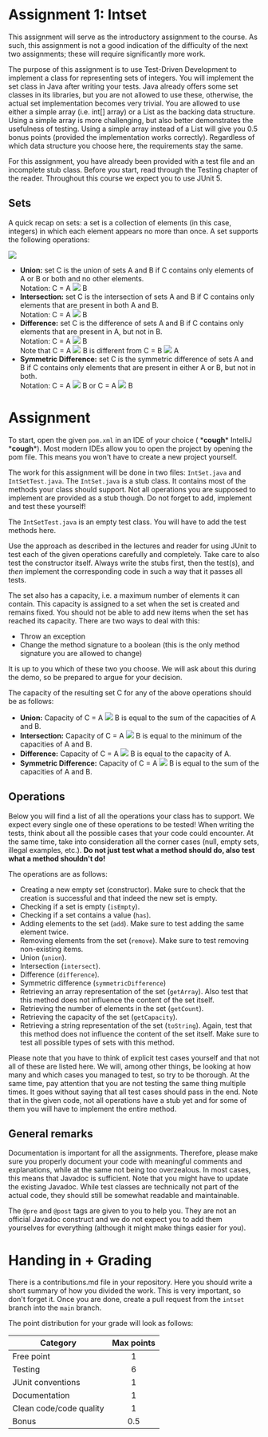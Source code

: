 # Assignment 1: Intset

This assignment will serve as the introductory assignment to the course. As such, this assignment is not a good indication of the difficulty of the next two assignments; these will require significantly more work.

The purpose of this assignment is to use Test-Driven Development to implement a class for representing sets of integers. You will implement the set class in Java after writing your tests. Java already offers some set classes in its libraries, but you are not allowed to use these, otherwise, the actual set implementation becomes very trivial. You are allowed to use either a simple array (i.e. int[] array) or a List as the backing data structure. Using a simple array is more challenging, but also better demonstrates the usefulness of testing. Using a simple array instead of a List will give you 0.5 bonus points (provided the implementation works correctly). Regardless of which data structure you choose here, the requirements stay the same.

For this assignment, you have already been provided with a test file and an incomplete stub class.
Before you start, read through the Testing chapter of the reader. Throughout this course we expect you to use JUnit 5.

## Sets

A quick recap on sets: a set is a collection of elements (in this case, integers) in which each element appears no more than once. A set supports the following operations:

![](https://tadream.team/setoperations.png)

- **Union:** set C is the union of sets A and B if C contains only elements of A or B or both and no other elements.  
Notation: C = A <img src="https://render.githubusercontent.com/render/math?math=\cup"> B
- **Intersection:** set C is the intersection of sets A and B if C contains only elements that are present in both A and B.  
Notation: C = A <img src="https://render.githubusercontent.com/render/math?math=\cap"> B
- **Difference:** set C is the difference of sets A and B if C contains only elements that are present in A, but not in B.  
Notation: C = A <img src="https://render.githubusercontent.com/render/math?math=\backslash"> B  
Note that C = A <img src="https://render.githubusercontent.com/render/math?math=\backslash"> B is different from C = B <img src="https://render.githubusercontent.com/render/math?math=\backslash"> A
- **Symmetric Difference:** set C is the symmetric difference of sets A and B if C contains only elements that are present in either A or B, but not in both.  
Notation: C = A <img src="https://render.githubusercontent.com/render/math?math=\oplus"> B or C = A <img src="https://render.githubusercontent.com/render/math?math=\triangle"> B

# Assignment

To start, open the given `pom.xml` in an IDE of your choice ( \***cough**\* IntelliJ \***cough**\*).
Most modern IDEs allow you to open the project by opening the pom file. This means you won't have to create a new project yourself.

The work for this assignment will be done in two files: `IntSet.java` and `IntSetTest.java`.
The `IntSet.java` is a stub class. It contains most of the methods your class should support. Not all operations you are supposed to implement are provided as a stub though. Do not forget to add, implement and test these yourself!

The `IntSetTest.java` is an empty test class. You will have to add the test methods here.

Use the approach as described in the lectures and reader for using JUnit to test each of the given operations carefully and completely. Take care to also test the constructor itself. Always write the stubs first, then the test(s), and *then* implement the corresponding code in such a way that it passes all tests.

The set also has a capacity, i.e. a maximum number of elements it can contain. This capacity is assigned to a set when the set is created and remains fixed. You should not be able to add new items when the set has reached its capacity. There are two ways to deal with this:

- Throw an exception
- Change the method signature to a boolean (this is the only method signature you are allowed to change)

It is up to you which of these two you choose. We will ask about this during the demo, so be prepared to argue for your decision.

The capacity of the resulting set C for any of the above operations should be as follows:

- **Union:** Capacity of C = A <img src="https://render.githubusercontent.com/render/math?math=\cup"> B is equal to the sum of the capacities of A and B.  
- **Intersection:** Capacity of C = A <img src="https://render.githubusercontent.com/render/math?math=\cap"> B is equal to the minimum of the capacities of A and B.
- **Difference:** Capacity of C = A <img src="https://render.githubusercontent.com/render/math?math=\backslash"> B is equal to the capacity of A.
- **Symmetric Difference:** Capacity of C = A <img src="https://render.githubusercontent.com/render/math?math=\oplus"> B is equal to the sum of the capacities of A and B.  

## Operations

Below you will find a list of all the operations your class has to support. We expect every single one of these operations to be tested!
When writing the tests, think about all the possible cases that your code could encounter. At the same time, take into consideration all the corner cases (null, empty sets, illegal examples, etc.). **Do not just test what a method should do, also test what a method shouldn't do!**

The operations are as follows:

- Creating a new empty set (constructor). Make sure to check that the creation is successful and that indeed the new set is empty.
- Checking if a set is empty (`isEmpty`).
- Checking if a set contains a value (`has`).
- Adding elements to the set (`add`). Make sure to test adding the same element twice.
- Removing elements from the set (`remove`). Make sure to test removing non-existing items.
- Union (`union`).
- Intersection (`intersect`).
- Difference (`difference`).
- Symmetric difference (`symmetricDifference`)
- Retrieving an array representation of the set (`getArray`). Also test that this method does not influence the content of the set itself.
- Retrieving the number of elements in the set (`getCount`).
- Retrieving the capacity of the set (`getCapacity`).
- Retrieving a string representation of the set (`toString`). Again, test that this method does not influence the content of the set itself. Make sure to test all possible types of sets with this method.

Please note that you have to think of explicit test cases yourself and that not all of these are listed here. We will, among other things, be looking at how many and which cases you managed to test, so try to be thorough. At the same time, pay attention that you are not testing the same thing multiple times. It goes without saying that all test cases should pass in the end.
Note that in the given code, not all operations have a stub yet and for some of them you will have to implement the entire method.

## General remarks

Documentation is important for all the assignments. Therefore, please make sure you properly document your code with meaningful comments and explanations, while at the same not being too overzealous. In most cases, this means that Javadoc is sufficient. Note that you might have to update the existing Javadoc. While test classes are technically not part of the actual code, they should still be somewhat readable and maintainable.

The `@pre` and `@post` tags are given to you to help you. They are not an official Javadoc construct and we do not expect you to add them yourselves for everything (although it might make things easier for you).

# Handing in + Grading

There is a contributions.md file in your repository. Here you should write a short summary of how you divided the work. This is very important, so don't forget it. Once you are done, create a pull request from the `intset` branch into the `main` branch.

The point distribution for your grade will look as follows:

| Category     				| Max points    |
| ------------------------- |:-------------:| 
| Free point				| 1				|
| Testing 					| 6             |
| JUnit conventions        	| 1             |
| Documentation 			| 1             |
| Clean code/code quality 	| 1   			| 
| Bonus         			| 0.5           |
